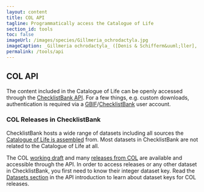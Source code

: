 ```yaml
---
layout: content
title: COL API
tagline: Programmatically access the Catalogue of Life
section_id: tools
toc: false
imageUrl: /images/species/Gillmeria_ochrodactyla.jpg    
imageCaption: _Gillmeria ochrodactyla_ ([Denis & Schifferm&uuml;ller], 1775) - [Photo CC By Donald Hobern](https://www.flickr.com/photos/dhobern/14304880198)
permalink: /tools/api
---
```



## COL API
The content included in the Catalogue of Life can be openly accessed through the [ChecklistBank API](https://www.checklistbank.org/about/API). 
For a few things, e.g. custom downloads, authentication is required via a [GBIF](https://www.gbif.org/)/[ChecklistBank](https://www.checklistbank.org/) user account. 

### COL Releases in ChecklistBank
ChecklistBank hosts a wide range of datasets including all sources the [Catalogue of Life is assembled](/building/assembly) from.
Most datasets in ChecklistBank are not related to the Catalogue of Life at all.

The COL [working draft](https://www.checklistbank.org/dataset/3) and many [releases from COL](https://www.checklistbank.org/dataset?releasedFrom=3&sortBy=created) 
are available and accessible through the API.
In order to access releases or any other dataset in ChecklistBank, you first need to know their integer dataset key. 
Read the [Datasets section](https://www.checklistbank.org/about/API#datasets) in the API introduction to learn about dataset keys for COL releases.




